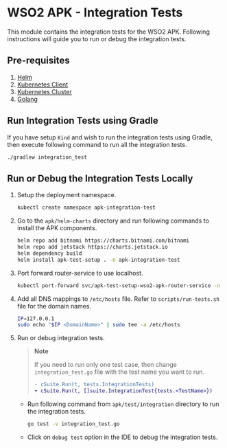 # WSO2 APK - Integration Tests

This module contains the integration tests for the WSO2 APK. Following instructions will guide you to run or debug the integration tests.

## Pre-requisites

1. [Helm](https://helm.sh/docs/intro/install/)
2. [Kubernetes Client](https://kubernetes.io/docs/tasks/tools/install-kubectl/)
3. [Kubernetes Cluster](https://kubernetes.io/docs/setup)
4. [Golang](https://go.dev/doc/install)

## Run Integration Tests using Gradle

If you have setup `Kind` and wish to run the integration tests using Gradle, then execute following command to run all the integration tests.

```bash
./gradlew integration_test
```

## Run or Debug the Integration Tests Locally

1. Setup the deployment namespace.
    
    ```bash
    kubectl create namespace apk-integration-test
    ```

2. Go to the `apk/helm-charts` directory and run following commands to install the APK components.

    ```bash
    helm repo add bitnami https://charts.bitnami.com/bitnami
    helm repo add jetstack https://charts.jetstack.io
    helm dependency build
    helm install apk-test-setup . -n apk-integration-test
    ```

3. Port forward router-service to use localhost.

    ```bash
    kubectl port-forward svc/apk-test-setup-wso2-apk-router-service -n apk-integration-test 9095:9095
    ```

4. Add all DNS mappings to `/etc/hosts` file. Refer to `scripts/run-tests.sh` file for the domain names.

    ```bash
    IP=127.0.0.1
    sudo echo "$IP <DomainName>" | sudo tee -a /etc/hosts
    ```

5. Run or debug integration tests.

    > **Note**
    >
    > If you need to run only one test case, then change `integration_test.go` file with the test name you want to run.
    >
    > ```diff
    > - cSuite.Run(t, tests.IntegrationTests)
    > + cSuite.Run(t, []suite.IntegrationTest{tests.<TestName>})
    > ```

    - Run following command from `apk/test/integration` directory to run the integration tests.

        ```bash
        go test -v integration_test.go
        ```

    - Click on `debug test` option in the IDE to debug the integration tests.
